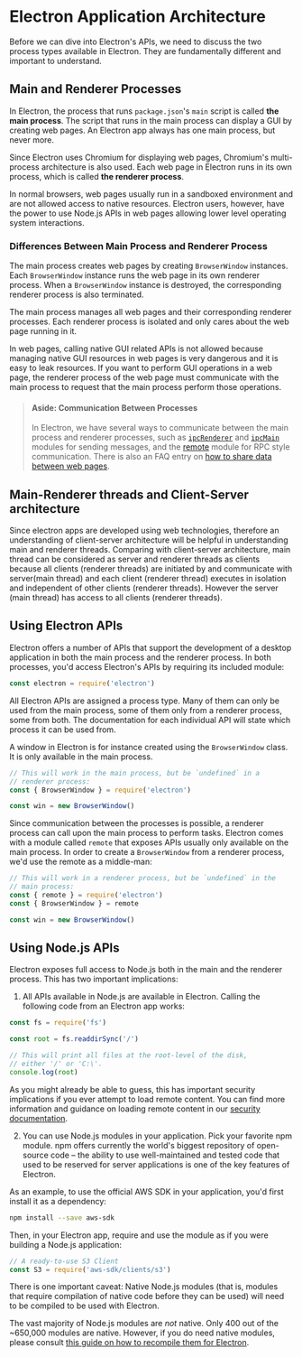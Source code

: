# Electron Application Architecture

Before we can dive into Electron's APIs, we need to discuss the two process
types available in Electron. They are fundamentally different and important to
understand.

## Main and Renderer Processes

In Electron, the process that runs `package.json`'s `main` script is called
__the main process__. The script that runs in the main process can display a
GUI by creating web pages. An Electron app always has one main process, but
never more.

Since Electron uses Chromium for displaying web pages, Chromium's
multi-process architecture is also used. Each web page in Electron runs in
its own process, which is called __the renderer process__.

In normal browsers, web pages usually run in a sandboxed environment and are not
allowed access to native resources. Electron users, however, have the power to
use Node.js APIs in web pages allowing lower level operating system
interactions.

### Differences Between Main Process and Renderer Process

The main process creates web pages by creating `BrowserWindow` instances. Each
`BrowserWindow` instance runs the web page in its own renderer process. When a
`BrowserWindow` instance is destroyed, the corresponding renderer process
is also terminated.

The main process manages all web pages and their corresponding renderer
processes. Each renderer process is isolated and only cares about the web page
running in it.

In web pages, calling native GUI related APIs is not allowed because managing
native GUI resources in web pages is very dangerous and it is easy to leak
resources. If you want to perform GUI operations in a web page, the renderer
process of the web page must communicate with the main process to request that
the main process perform those operations.

> #### Aside: Communication Between Processes
> In Electron, we have several ways to communicate between the main process
and renderer processes, such as [`ipcRenderer`](../api/ipc-renderer.md) and
[`ipcMain`](../api/ipc-main.md) modules for sending messages, and the
[remote](../api/remote.md) module for RPC style communication. There is also
an FAQ entry on [how to share data between web pages][share-data].

## Main-Renderer threads and Client-Server architecture
Since electron apps are developed using web technologies, therefore an understanding of
client-server architecture will be helpful in understanding main and renderer threads. 
Comparing with client-server architecture, main thread can be considered as server and 
renderer threads as clients because all clients (renderer threads) are initiated by and
communicate with server(main thread) and each client (renderer thread) executes in
isolation and independent of other clients (renderer threads). However the server 
(main thread) has access to all clients (renderer threads).

## Using Electron APIs

Electron offers a number of APIs that support the development of a desktop
application in both the main process and the renderer process. In both
processes, you'd access Electron's APIs by requiring its included module:

```javascript
const electron = require('electron')
```

All Electron APIs are assigned a process type. Many of them can only be
used from the main process, some of them only from a renderer process,
some from both. The documentation for each individual API will
state which process it can be used from.

A window in Electron is for instance created using the `BrowserWindow`
class. It is only available in the main process.

```javascript
// This will work in the main process, but be `undefined` in a
// renderer process:
const { BrowserWindow } = require('electron')

const win = new BrowserWindow()
```

Since communication between the processes is possible, a renderer process
can call upon the main process to perform tasks. Electron comes with a
module called `remote` that exposes APIs usually only available on the
main process. In order to create a `BrowserWindow` from a renderer process,
we'd use the remote as a middle-man:

```javascript
// This will work in a renderer process, but be `undefined` in the
// main process:
const { remote } = require('electron')
const { BrowserWindow } = remote

const win = new BrowserWindow()
```

## Using Node.js APIs

Electron exposes full access to Node.js both in the main and the renderer
process. This has two important implications:

1) All APIs available in Node.js are available in Electron. Calling the
following code from an Electron app works:

```javascript
const fs = require('fs')

const root = fs.readdirSync('/')

// This will print all files at the root-level of the disk,
// either '/' or 'C:\'.
console.log(root)
```

As you might already be able to guess, this has important security implications
if you ever attempt to load remote content. You can find more information and
guidance on loading remote content in our [security documentation][security].

2) You can use Node.js modules in your application. Pick your favorite npm
module. npm offers currently the world's biggest repository of open-source
code – the ability to use well-maintained and tested code that used to be
reserved for server applications is one of the key features of Electron.

As an example, to use the official AWS SDK in your application, you'd first
install it as a dependency:

```sh
npm install --save aws-sdk
```

Then, in your Electron app, require and use the module as if you were
building a Node.js application:

```javascript
// A ready-to-use S3 Client
const S3 = require('aws-sdk/clients/s3')
```

There is one important caveat: Native Node.js modules (that is, modules that
require compilation of native code before they can be used) will need to be
compiled to be used with Electron.

The vast majority of Node.js modules are _not_ native. Only 400 out of the
~650,000 modules are native. However, if you do need native modules, please
consult [this guide on how to recompile them for Electron][native-node].

[node-docs]: https://nodejs.org/en/docs/
[security]: ./security.md
[native-node]: ./using-native-node-modules.md
[share-data]: ../faq.md#how-to-share-data-between-web-pages
